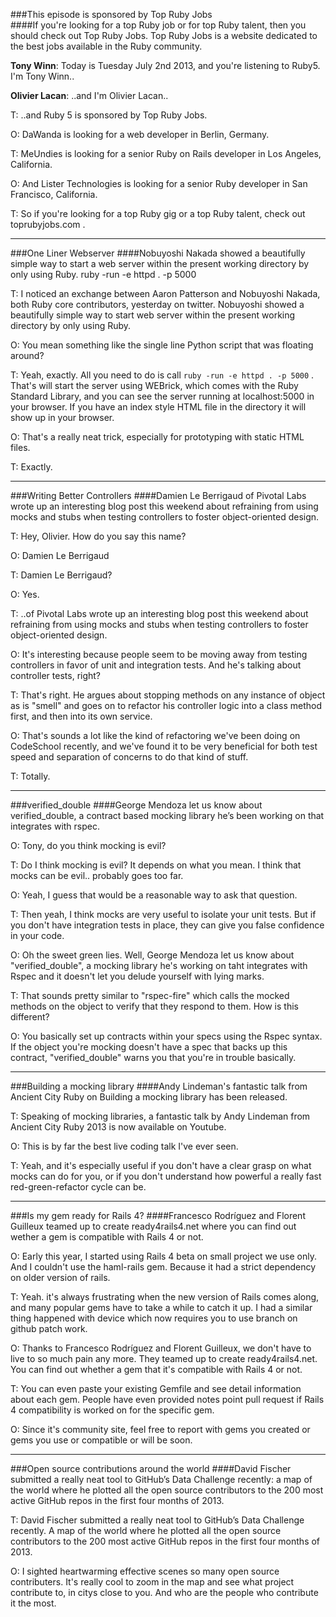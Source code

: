 ###This episode is sponsored by Top Ruby Jobs  
####If you're looking for a top Ruby job or for top Ruby talent, then you should check out Top Ruby Jobs. Top Ruby Jobs is a website dedicated to the best jobs available in the Ruby community.

**Tony Winn**: Today is Tuesday July 2nd 2013, and you're listening to Ruby5. I'm Tony Winn..

**Olivier Lacan**: ..and I'm Olivier Lacan..

T: ..and Ruby 5 is sponsored by Top Ruby Jobs.

O: DaWanda is looking for a web developer in Berlin, Germany.

T: MeUndies is looking for a senior Ruby on Rails developer in Los Angeles, California.

O: And Lister Technologies is looking for a senior Ruby developer in San Francisco, California.

T: So if you're looking for a top Ruby gig or a top Ruby talent, check out toprubyjobs.com .

---

###One Liner Webserver
####Nobuyoshi Nakada showed a beautifully simple way to start a web server within the present working directory by only using Ruby. ruby -run -e httpd . -p 5000	

T: I noticed an exchange between Aaron Patterson and Nobuyoshi Nakada, both Ruby core contributors, yesterday on twitter. Nobuyoshi showed a beautifully simple way to start web server within the present working directory by only using Ruby.

O: You mean something like the single line Python script that was floating around?

T: Yeah, exactly. All you need to do is call `ruby -run -e httpd . -p 5000` .
That's will start the server using WEBrick, which comes with the Ruby Standard Library, and you can see the server running at localhost:5000 in your browser. If you have an index style HTML file in the directory it will show up in your browser.

O: That's a really neat trick, especially for prototyping with static HTML files.

T: Exactly.

---
 	
###Writing Better Controllers
####Damien Le Berrigaud of Pivotal Labs wrote up an interesting blog post this weekend about refraining from using mocks and stubs when testing controllers to foster object-oriented design.

T: Hey, Olivier. How do you say this name?

O: Damien Le Berrigaud

T: Damien Le Berrigaud?

O: Yes.

T: ..of Pivotal Labs wrote up an interesting blog post this weekend about refraining from using mocks and stubs when testing controllers to foster object-oriented design.

O: It's interesting because people seem to be moving away from testing controllers in favor of unit and integration tests. And he's talking about controller tests, right?

T: That's right. He argues about stopping methods on any instance of object as is "smell" and goes on to refactor his controller logic into a class method first, and then into its own service.

O: That's sounds a lot like the kind of refactoring we've been doing on CodeSchool recently, and we've found it  to be very beneficial for both test speed and separation of concerns to do that kind of stuff.

T: Totally.

---

###verified_double
####George Mendoza let us know about verified_double, a contract based mocking library he’s been working on that integrates with rspec.

O: Tony, do you think mocking is evil?

T: Do I think mocking is evil? It depends on what you mean. I think that mocks can be evil.. probably goes too far.

O: Yeah, I guess that would be a reasonable way to ask that question.

T: Then yeah, I think mocks are very useful to isolate your unit tests. But if you don't have integration tests in place, they can give you false confidence in your code.

O: Oh the sweet green lies. Well, George Mendoza let us know about "verified_double", a mocking library he's working on taht integrates with Rspec and it doesn't let you delude yourself with lying marks.

T: That sounds pretty similar to "rspec-fire" which calls the mocked methods on the object to verify that they respond to them. How is this different?

O: You basically set up contracts within your specs using the Rspec syntax. If the object you're mocking doesn't have a spec that backs up this contract, "verified_double" warns you that you're in trouble basically.

---

###Building a mocking library
####Andy Lindeman's fantastic talk from Ancient City Ruby on Building a mocking library has been released.

T: Speaking of mocking libraries, a fantastic talk by Andy Lindeman from Ancient City Ruby 2013 is now available on Youtube.

O: This is by far the best live coding talk I've ever seen.

T: Yeah, and it's especially useful if  you don't have a clear grasp on what mocks can do for you, or if you don't understand how powerful a really fast red-green-refactor cycle can be.

---

###Is my gem ready for Rails 4?
####Francesco Rodríguez and Florent Guilleux teamed up to create ready4rails4.net where you can find out wether a gem is compatible with Rails 4 or not.

O: Early this year, I started using Rails 4 beta on small project we use only. And I couldn't use the haml-rails gem. Because it had a strict dependency on older version of rails.

T: Yeah. it's always frustrating when the new version of Rails comes along, and many popular gems have to take a while to catch it up. I had a similar thing happened with device  which now requires you to use branch on github patch work.

O: Thanks to Francesco Rodríguez and Florent Guilleux, we don't have to live to so much pain any more. They teamed up to create ready4rails4.net. You can find out whether a gem that it's compatible with Rails 4 or not.

T: You can even paste your existing Gemfile and see detail information about each gem. People have even provided notes point pull request if Rails 4 compatibility is worked on for the specific gem.

O: Since it's community site, feel free to report with gems you created or gems you use or compatible or will be soon.

---

###Open source contributions around the world
####David Fischer submitted a really neat tool to GitHub’s Data Challenge recently: a map of the world where he plotted all the open source contributors to the 200 most active GitHub repos in the first four months of 2013.

T: David Fischer submitted a really neat tool to GitHub’s Data Challenge recently. A map of the world where he plotted all the open source contributors to the 200 most active GitHub repos in the first four months of 2013.

O: I sighted heartwarming effective scenes so many open source contributers. It's really cool to zoom in the map and see what project contribute to, in citys close to you. And who are the people who contribute it the most.
